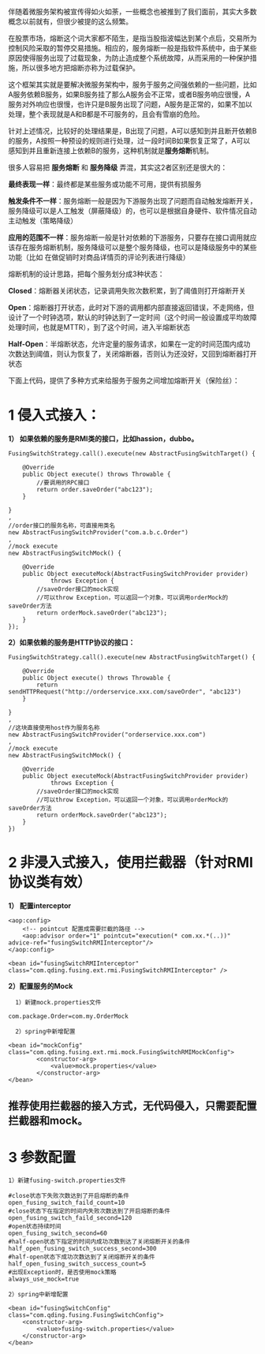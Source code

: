 伴随着微服务架构被宣传得如火如荼，一些概念也被推到了我们面前，其实大多数概念以前就有，但很少被提的这么频繁。

在股票市场，熔断这个词大家都不陌生，是指当股指波幅达到某个点后，交易所为控制风险采取的暂停交易措施。相应的，服务熔断一般是指软件系统中，由于某些原因使得服务出现了过载现象，为防止造成整个系统故障，从而采用的一种保护措施，所以很多地方把熔断亦称为过载保护。

这个框架其实就是要解决微服务架构中，服务于服务之间强依赖的一些问题，比如A服务依赖B服务，如果B服务挂了那么A服务会不正常，或者B服务响应很慢，A服务对外响应也很慢，也许只是B服务出现了问题，A服务是正常的，如果不加以处理，整个表现就是A和B都是不可服务的，且会有雪崩的危险。

针对上述情况，比较好的处理结果是，B出现了问题，A可以感知到并且断开依赖B的服务，A按照一种预设的规则进行处理，过一段时间B如果恢复正常了，A可以感知到并且重新连接上依赖B的服务，这种机制就是**服务熔断**机制。

很多人容易把 **服务熔断** 和 **服务降级** 弄混，其实这2者区别还是很大的：

**最终表现一样**：最终都是某些服务或功能不可用，提供有损服务

**触发条件不一样**：服务熔断一般是因为下游服务出现了问题而自动触发熔断开关，服务降级可以是人工触发（屏蔽降级）的，也可以是根据自身硬件、软件情况自动主动触发（策略降级）

**应用的范围不一样**：服务熔断一般是针对依赖的下游服务，只要存在接口调用就应该存在服务熔断机制，服务降级可以是整个服务降级，也可以是降级服务中的某些功能（比如 在做促销时对商品详情页的评论列表进行降级）


熔断机制的设计思路，把每个服务划分成3种状态：

**Closed**：熔断器关闭状态，记录调用失败次数积累，到了阈值则打开熔断开关

**Open**：熔断器打开状态，此时对下游的调用都内部直接返回错误，不走网络，但设计了一个时钟选项，默认的时钟达到了一定时间（这个时间一般设置成平均故障处理时间，也就是MTTR），到了这个时间，进入半熔断状态

**Half-Open**：半熔断状态，允许定量的服务请求，如果在一定的时间范围内成功次数达到阈值，则认为恢复了，关闭熔断器，否则认为还没好，又回到熔断器打开状态

下面上代码，提供了多种方式来给服务于服务之间增加熔断开关（保险丝）：

# **1 侵入式接入：**

  **1） 如果依赖的服务是RMI类的接口，比如hassion，dubbo。**
	
	FusingSwitchStrategy.call().execute(new AbstractFusingSwitchTarget() {
		
		@Override
		public Object execute() throws Throwable {
			//要调用的RPC接口
			return order.saveOrder("abc123");
		}
		
	}
	, 
	//order接口的服务名称，可直接用类名
	new AbstractFusingSwitchProvider("com.a.b.c.Order")
	, 
	//mock execute
	new AbstractFusingSwitchMock() {
		
		@Override
		public Object executeMock(AbstractFusingSwitchProvider provider)
				throws Exception {
			//saveOrder接口的mock实现
			//可以throw Exception，可以返回一个对象，可以调用orderMock的saveOrder方法
			return orderMock.saveOrder("abc123");
		}
	});


  **2）如果依赖的服务是HTTP协议的接口：**

	
	FusingSwitchStrategy.call().execute(new AbstractFusingSwitchTarget() {
		
		@Override
		public Object execute() throws Throwable {
			return sendHTTPRequest("http://orderservice.xxx.com/saveOrder", "abc123")
		}
		
	}
	, 
	//这块直接使用host作为服务名称
	new AbstractFusingSwitchProvider("orderservice.xxx.com")
	, 
	//mock execute
	new AbstractFusingSwitchMock() {
		
		@Override
		public Object executeMock(AbstractFusingSwitchProvider provider)
				throws Exception {
			//saveOrder接口的mock实现
			//可以throw Exception，可以返回一个对象，可以调用orderMock的saveOrder方法
			return orderMock.saveOrder("abc123");
		}
	})



# **2 非浸入式接入，使用拦截器（针对RMI协议类有效）**

   **1） 配置interceptor**

	<aop:config>
		<!-- pointcut 配置成需要拦截的路径 -->
		<aop:advisor order="1" pointcut="execution(* com.xx.*(..))" advice-ref="fusingSwitchRMIInterceptor"/>
	</aop:config>
	
	<bean id="fusingSwitchRMIInterceptor" class="com.qding.fusing.ext.rmi.FusingSwitchRMIInterceptor" />

   **2）配置服务的Mock**

      1）新建mock.properties文件

	com.package.Order=com.my.OrderMock

      2）spring中新增配置

	<bean id="mockConfig" class="com.qding.fusing.ext.rmi.mock.FusingSwitchRMIMockConfig">
		    <constructor-arg>
		        <value>mock.properties</value>
		    </constructor-arg>
	</bean>


##  **推荐使用拦截器的接入方式，无代码侵入，只需要配置拦截器和mock。**

# **3 参数配置**

    1）新建fusing-switch.properties文件

	#close状态下失败次数达到了开启熔断的条件
	open_fusing_switch_faild_count=10
	#close状态下在指定的时间内失败次数达到了开启熔断的条件
	open_fusing_switch_faild_second=120
	#open状态持续时间
	open_fusing_switch_second=60
	#half-open状态下指定的时间内成功次数到达了关闭熔断开关的条件
	half_open_fusing_switch_success_second=300
	#half-open状态下成功次数达到了关闭熔断开关的条件
	half_open_fusing_switch_success_count=5
	#出现Exception时，是否使用mock策略
	always_use_mock=true
	
    2）spring中新增配置

	<bean id="fusingSwitchConfig" class="com.qding.fusing.FusingSwitchConfig">
	    <constructor-arg>
	        <value>fusing-switch.properties</value>
	    </constructor-arg>
	</bean>
